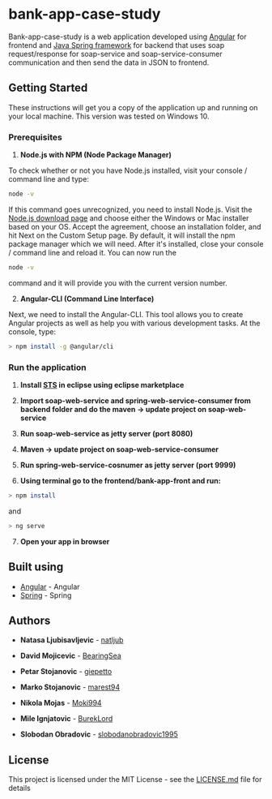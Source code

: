 # bank-app-case-study

Bank-app-case-study is a web application developed using [Angular](https://angular.io/) for frontend and [Java Spring framework](http://spring.io/) 
for backend that uses soap request/response for soap-service and soap-service-consumer communication and then send the data in JSON to frontend.

## Getting Started

These instructions will get you a copy of the application up and running on your local machine. This version was tested on Windows 10.

### Prerequisites

1. **Node.js with NPM (Node Package Manager)**

To check whether or not you have Node.js installed, visit your console / command line and type:
```sh
node -v
```
If this command goes unrecognized, you need to install Node.js.
Visit the [Node.js download page](https://nodejs.org/en/download/) and choose either the Windows or Mac installer based on your OS.
Accept the agreement, choose an installation folder, and hit Next on the Custom Setup page. By default, it will install the npm package manager which we will need.
After it's installed, close your console / command line and reload it. You can now run the 
```sh
node -v
```
command and it will provide you with the current version number.

2. **Angular-CLI (Command Line Interface)**

Next, we need to install the Angular-CLI. This tool allows you to create Angular projects as well as help you with various development tasks.
At the console, type:
```sh
> npm install -g @angular/cli
```

### Run the application

1. **Install [STS](https://spring.io/tools/sts) in eclipse using eclipse marketplace**

2. **Import soap-web-service and spring-web-service-consumer from backend folder and do the maven -> update project on soap-web-service**

3. **Run soap-web-service as jetty server (port 8080)**

4. **Maven -> update project on soap-web-service-consumer**

5. **Run spring-web-service-cosnumer as jetty server (port 9999)**

6. **Using terminal go to the frontend/bank-app-front and run:**
```sh
> npm install
```
and 
```sh
> ng serve
```
7. **Open your app in browser**

## Built using
* [Angular](https://angular.io/) - Angular
* [Spring](http://spring.io/) - Spring

## Authors

* **Natasa Ljubisavljevic** - [natljub](https://github.com/natljub)

* **David Mojicevic** - [BearingSea](https://github.com/BearingSea)

* **Petar Stojanovic** -  [giepetto](https://github.com/giepetto)

* **Marko Stojanovic** -  [marest94](https://github.com/marest94)

* **Nikola Mojas** -  [Moki994](https://github.com/Moki994)

* **Mile Ignjatovic** -  [BurekLord](https://github.com/BurekLord)

* **Slobodan Obradovic** -  [slobodanobradovic1995](https://github.com/slobodanobradovic1995)

## License

This project is licensed under the MIT License - see the [LICENSE.md](LICENSE.md) file for details

 
